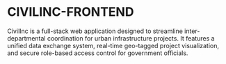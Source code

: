 # CIVILINC-FRONTEND
CivilInc is a full-stack web application designed to streamline inter-departmental coordination for urban infrastructure projects. It features a unified data exchange system, real-time geo-tagged project visualization, and secure role-based access control for government officials.
